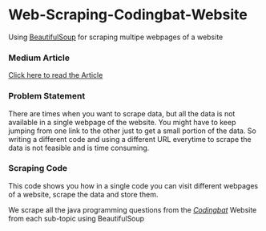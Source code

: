 # Web-Scraping-Codingbat-Website
Using [BeautifulSoup](https://www.crummy.com/software/BeautifulSoup/bs4/doc/#) for scraping multipe webpages of a website

### Medium Article
[Click here to read the Article](https://medium.com/analytics-vidhya/web-scraping-multiple-webpages-of-a-website-1354040b7cba?source=friends_link&sk=d4c49c030926c58cebb28126d67cfee2)

### Problem Statement
There are times when you want to scrape data, but all the data is not available in a single webpage of the website. You might have to keep jumping from one link to the other just to get a small portion of the data. So writing a different code and using a different URL everytime to scrape the data is not feasible and is time consuming.

### Scraping Code

This code shows you how in a single code you can visit different webpages of a website, scrape the data and store them.

We scrape all the java programming questions from the [*Codingbat*](https://codingbat.com/java) Website from each sub-topic using BeautifulSoup
